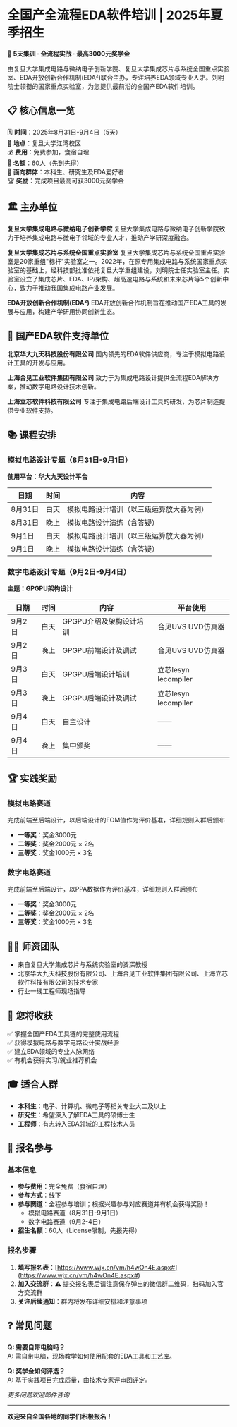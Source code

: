 # 全国产全流程EDA软件培训 | 2025年夏季招生

🚀 **5天集训 · 全流程实战 · 最高3000元奖学金**

由复旦大学集成电路与微纳电子创新学院、复旦大学集成芯片与系统全国重点实验室、EDA开放创新合作机制(EDA²)联合主办，专注培养EDA领域专业人才。刘明院士领衔的国家重点实验室，为您提供最前沿的全国产EDA软件培训。

## 📋 核心信息一览

🗓️ **时间**：2025年8月31日-9月4日（5天）  
📍 **地点**：复旦大学江湾校区  
💰 **费用**：免费参加，食宿自理  
👥 **名额**：60人（先到先得）  
🎯 **面向群体**：本科生、研究生及EDA爱好者  
🏆 **奖励**：完成项目最高可获3000元奖学金

## 🏛️ 主办单位

**复旦大学集成电路与微纳电子创新学院**
复旦大学集成电路与微纳电子创新学院致力于培养集成电路与微电子领域的专业人才，推动产学研深度融合。

**复旦大学集成芯片与系统全国重点实验室**
复旦大学集成芯片与系统全国重点实验室是20家重组"标杆"实验室之一。2022年，在原专用集成电路与系统国家重点实验室的基础上，经科技部批准依托复旦大学重组建设，刘明院士任实验室主任。实验室设立了集成芯片、EDA、IP/架构、超高速电路与系统和未来芯片等5个创新中心，致力于推动我国集成电路产业发展。

**EDA开放创新合作机制(EDA²)**
EDA开放创新合作机制旨在推动国产EDA工具的发展与应用，构建产学研用协同创新生态。

## 🤝 国产EDA软件支持单位

**北京华大九天科技股份有限公司**
国内领先的EDA软件供应商，专注于模拟电路设计工具的开发与应用。

**上海合见工业软件集团有限公司**
致力于为集成电路设计提供全流程EDA解决方案，推动数字电路设计技术创新。

**上海立芯软件科技有限公司**
专注于集成电路后端设计工具的研发，为芯片制造提供专业软件支持。

## 📚 课程安排

### 模拟电路设计专题（8月31日-9月1日）
**使用平台：华大九天设计平台**

| 日期 | 时间 | 内容 |
|------|------|------|
| 8月31日 | 白天 |模拟电路设计培训（以三级运算放大器为例）|
| 8月31日 | 晚上 | 模拟电路设计演练（含答疑） |
| 9月1日 | 白天 | 模拟电路设计培训（以三级运算放大器为例） |
| 9月1日 | 晚上 | 模拟电路设计演练（含答疑） |

### 数字电路设计专题（9月2日-9月4日）  
**主题：GPGPU架构设计**

| 日期 | 时间 | 内容 | 平台使用 |
|------|------|------|------|
| 9月2日 | 白天 | GPGPU介绍及架构设计培训 | 合见UVS UVD仿真器 |
| 9月2日 | 晚上 | GPGPU前端设计及调试 | 合见UVS UVD仿真器 |
| 9月3日 | 白天 | GPGPU后端设计培训 | 立芯lesyn lecompiler |
| 9月3日 | 晚上 | GPGPU后端设计及调试 | 立芯lesyn lecompiler |
| 9月4日 | 白天 | 自主设计 | —— |
| 9月4日 | 晚上 | 集中颁奖 | —— |

## 🏆 实践奖励

### 模拟电路赛道
完成前端至后端设计，以后端设计的FOM值作为评价基准，详细规则入群后颁布
- **一等奖**：奖金3000元
- **二等奖**：奖金2000元 × 2名
- **三等奖**：奖金1000元 × 3名

### 数字电路赛道  
完成前端至后端设计，以PPA数据作为评价基准，详细规则入群后颁布
- **一等奖**：奖金3000元
- **二等奖**：奖金2000元 × 2名
- **三等奖**：奖金1000元 × 3名

## 👨‍🏫 师资团队
- 来自复旦大学集成芯片与系统实验室的资深教授
- 北京华大九天科技股份有限公司、上海合见工业软件集团有限公司、上海立芯软件科技有限公司的技术专家
- 行业一线工程师现场指导

## 🎯 您将收获
✅ 掌握全国产EDA工具链的完整使用流程  
✅ 获得模拟电路与数字电路设计实战经验  
✅ 建立EDA领域的专业人脉网络  
✅ 有机会获得实习/就业推荐机会

## 🎓 适合人群
- **本科生**：电子、计算机、微电子等相关专业大二及以上
- **研究生**：希望深入了解EDA工具的硕博士生  
- **工程师**：有志转入EDA领域的工程技术人员

## 📝 报名参与

### 基本信息
- **参与费用**：完全免费（食宿自理）
- **参与方式**：线下
- **参与赛道**：全程参与培训；根据兴趣参与对应赛道并有机会获得奖励！
  - 模拟电路赛道（8月31日-9月1日）
  - 数字电路赛道（9月2-4日）
- **招生名额**：60人（License限制，先报先得）

### 报名步骤
1. **填写报名表**：[https://www.wjx.cn/vm/h4wOn4E.aspx#](https://www.wjx.cn/vm/h4wOn4E.aspx#)
2. **加入交流群**：⚠️ 提交报名表后请注意保存弹出的微信群二维码，扫码加入官方交流群
3. **关注后续通知**：群内将发布详细安排和注意事项

## ❓ 常见问题

**Q: 需要自带电脑吗？**  
A: 需自带电脑，现场教学如何使用配套的EDA工具和工艺库。

**Q: 奖学金如何评选？**  
A: 基于实践项目完成质量，由技术专家评审团评定。

*更多问题欢迎邮件咨询*

---

**欢迎来自全国各地的同学们积极报名！**